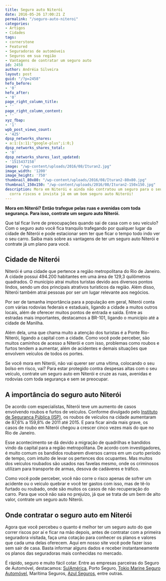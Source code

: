```yaml
---
title: Seguro auto Niterói
date: 2016-05-26 17:00:21 Z
permalink: "/seguro-auto-niteroi"
categories:
- Artigos
- Cidades
tags:
- cornerstone
- Featured
- Seguradoras de automóveis
- Seguros em sua região
- Vantagens de contratar um seguro auto
id: 2458
author: Andréia Silveira
layout: post
guid: "/?p=2458"
hefo_before:
- '0'
hefo_after:
- '0'
page_right_column_title:
- ''
page_right_column_content:
- ''
xyz_fbap:
- '1'
wpb_post_views_count:
- '425'
dpsp_networks_shares:
- a:1:{s:11:"google-plus";i:0;}
dpsp_networks_shares_total:
- '0'
dpsp_networks_shares_last_updated:
- '1515437158'
image: "/wp-content/uploads/2016/08/Ituran2.jpg"
image_width: '1200'
image_height: '750'
thumbnail_80x80: "/wp-content/uploads/2016/08/Ituran2-80x80.jpg"
thumbnail_150x150: "/wp-content/uploads/2016/08/Ituran2-150x150.jpg"
description: Mora em Niterói e ainda não contratou um seguro para o seu carro? Não
  corra riscos e invista já em um bom seguro auto Niterói!
---
```


**Mora em Niterói? Então trafegue pelas ruas e avenidas com toda segurança. Para isso, contrate um seguro auto Niterói.**

Que tal ficar livre de preocupações quando sai de casa com o seu veículo? Com o seguro auto você fica tranquilo trafegando por qualquer lugar da cidade de Niterói e pode estacionar sem ter que ficar o tempo todo indo ver o seu carro. Saiba mais sobre as vantagens de ter um seguro auto Niterói e contrate já um plano para você.

## Cidade de Niterói

Niterói é uma cidade que pertence a região metropolitana do Rio de Janeiro. A cidade possui 494.200 habitantes em uma área de 129,3 quilômetros quadrados. O município atrai muitos turistas devido aos diversos pontos lindos, sendo um dos principais atrativos turísticos da região. Além disso, Niterói também atrai pessoas por ser um lugar relevante aos negócios.

Por ser de tamanha importância para a população em geral, Niterói conta com várias rodovias federais e estaduais, ligando a cidade a muitos outros locais, além de oferecer muitos pontos de entrada e saída. Entre as estradas mais importantes, destacamos a BR-101, ligando o município até a cidade de Manilha.

Além dela, uma que chama muito a atenção dos turistas é a Ponte Rio-Niterói, ligando a capital com a cidade. Como você pode perceber, são muitos caminhos de acesso a Niterói e com isso, problemas como roubos e furtos tendem a aumentar, além de acidentes e demais situações que envolvem veículos de todos os portes.

Se você mora em Niterói, não vai querer ser uma vítima, colocando o seu bolso em risco, vai? Para estar protegido contra despesas altas com o seu veículo, contrate um seguro auto em Niterói e cruze as ruas, avenidas e rodovias com toda segurança e sem se preocupar.

## A importância do seguro auto Niterói

De acordo com especialistas, Niterói teve um aumento de casos envolvendo roubos e furtos de veículos. Conforme divulgado pelo <a href="http://odia.ig.com.br/noticia/rio-de-janeiro/2015-04-05/indices-de-assaltos-so-crescem-na-grande-niteroi-desde-2011.html" target="_blank">Instituto de Segurança Pública (ISP)</a>, os roubos de veículos na cidade aumentaram de 87,6% a 159,8% de 2011 até 2015. E para ficar ainda mais grave, os casos de roubo em Niterói chegou a crescer cinco vezes mais do que no Rio de Janeiro.

Esse acontecimento se dá devido a migração de quadrilhas e bandidos vindo da capital para a região metropolitana. De acordo com investigadores, é muito comum os bandidos roubarem diversos carros em um curto período de tempo, com intuito de levar os pertences dos ocupantes. Mas muitos dos veículos roubados são usados nas favelas mesmo, onde os criminosos utilizam para transporte de armas, desova de cadáveres e tráfico.

Como você pode perceber, você não corre o risco apenas de sofrer um acidente ou o veiculo quebrar e você ter gastos com isso, mas de tê-lo furtado ou roubado, onde são muitos os casos de não recuperação do carro. Para que você não saia no prejuízo, já que se trata de um bem de alto valor, contrate um seguro auto Niterói.

## Onde contratar o seguro auto em Niterói

Agora que você percebeu o quanto é melhor ter um seguro auto do que correr riscos por aí e ficar na mão depois, antes de contratar com a primeira seguradora visitada, faça uma cotação para conhecer os planos e valores que cada uma delas oferecem. Aqui em nosso site você pode fazer isso sem sair de casa. Basta informar alguns dados e receber instantaneamente os planos das seguradoras mais conhecidas no mercado.

É rápido, seguro e muito fácil cotar. Entre as empresas parceiras do Seguro de Automóvel, destacamos: <a href="/sulamerica" target="_blank">SulAmérica</a>, Porto Seguro, <a href="/tokio-marine-seguro-automovel/" target="_blank">Tokio Marine Seguro Automóvel</a>, Marítima Seguros, <a href="/azul-seguros-auto" target="_blank">Azul Seguros</a>, entre outras.